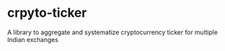 # crpyto-ticker
A library to aggregate and systematize cryptocurrency ticker for multiple Indian exchanges
